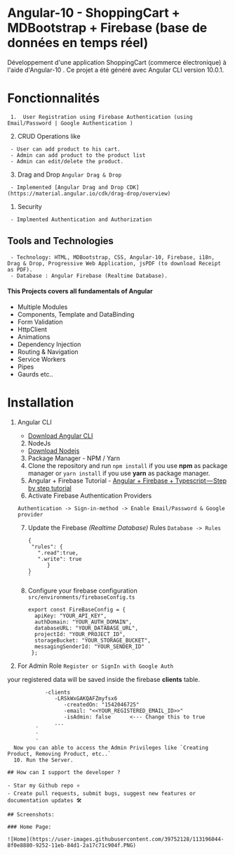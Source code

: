 #  Angular-10 - ShoppingCart + MDBootstrap + Firebase (base de données en temps réel) 
Développement d'une application ShoppingCart (commerce électronique) à l'aide d'Angular-10 .
Ce projet a été généré avec Angular CLI version 10.0.1.
#  Fonctionnalités
     1.  User Registration using Firebase Authentication (using Email/Password | Google Authentication )
   2.  CRUD Operations like

     - User can add product to his cart.
     - Admin can add product to the product list
     - Admin can edit/delete the product.

   3. Drag and Drop `Angular Drag & Drop`

     - Implemented [Angular Drag and Drop CDK](https://material.angular.io/cdk/drag-drop/overview)

   1.  Security

     - Implmented Authentication and Authorization
## Tools and Technologies

     - Technology: HTML, MDBootstrap, CSS, Angular-10, Firebase, i18n, Drag & Drop, Progressive Web Application, jsPDF (to download Receipt as PDF).
     - Database : Angular Firebase (Realtime Database).
#### This Projects covers all fundamentals of Angular

- Multiple Modules
- Components, Template and DataBinding
- Form Validation
- HttpClient
- Animations
- Dependency Injection
- Routing & Navigation
- Service Workers
- Pipes
- Gaurds etc..
# Installation

1.  Angular CLI
    - [Download Angular CLI](https://cli.angular.io/)
    2.  NodeJs
    - [Download Nodejs](https://nodejs.org/en/download/)
    3.  Package Manager - NPM / Yarn
    4.  Clone the repository and run `npm install` if you use **npm** as package manager or `yarn install` if you use **yarn** as package manager.
    5.  Angular + Firebase Tutorial - [Angular + Firebase + Typescript — Step by step tutorial](https://medium.com/factory-mind/angular-firebase-typescript-step-by-step-tutorial-2ef887fc7d71)
    6.  Activate Firebase Authentication Providers

    `Authentication -> Sign-in-method -> Enable Email/Password & Google provider`

    7.  Update the Firebase _(Realtime Database)_ Rules
         `Database -> Rules`

           ```
           {
            "rules": {
              ".read":true,
              ".write": true
                 }
          }
           `
    8.  Configure your firebase configuration `src/environments/firebaseConfig.ts`
          ```
         export const FireBaseConfig = {
            apiKey: "YOUR_API_KEY",
            authDomain: "YOUR_AUTH_DOMAIN",
            databaseURL: "YOUR_DATABASE_URL",
            projectId: "YOUR_PROJECT_ID",
            storageBucket: "YOUR_STORAGE_BUCKET",
            messagingSenderId: "YOUR_SENDER_ID"
           };
          ```
9.  For Admin Role `Register or SignIn with Google Auth`

your registered data will be saved inside the firebase **clients** table.
 ```
             -clients
                -LRSkWxGAKQAFZmyfsx6
                   -createdOn: "1542046725"
                   -email: "<<YOUR_REGISTERED_EMAIL_ID>>"
                   -isAdmin: false      <--- Change this to true
                ...
          `
          `
          `
   Now you can able to access the Admin Privileges like `Creating Product, Removing Product, etc..`
   10. Run the Server.

## How can I support the developer ?

- Star my Github repo ⭐
- Create pull requests, submit bugs, suggest new features or documentation updates 🛠

## Screenshots:

### Home Page:

![Home](https://user-images.githubusercontent.com/39752128/113196044-8f0e8880-9252-11eb-84d1-2a17c71c904f.PNG)
